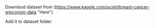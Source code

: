 Downlaod dataset from (https://www.kaggle.com/uciml/breast-cancer-wisconsin-data "Here")

Add it to dataset folder
